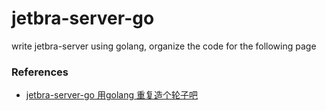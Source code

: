 # jetbra-server-go

write jetbra-server using golang, organize the code for the following page

### References
- [jetbra-server-go 用golang 重复造个轮子吧](https://linux.do/t/topic/9209/1)

